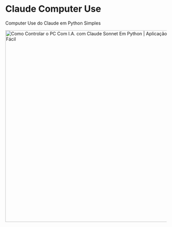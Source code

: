 # Claude Computer Use
Computer Use do Claude em Python Simples

<a href="https://youtu.be/PVVx8DnlhJQ" target="_blank">
    <img src="https://img.youtube.com/vi/PVVx8DnlhJQ/maxresdefault.jpg" alt="Como Controlar o PC Com I.A. com Claude Sonnet Em Python | Aplicação Simples e Fácil" width="600"/>
</a>
